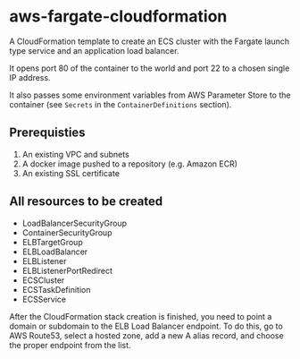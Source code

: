 # aws-fargate-cloudformation
A CloudFormation template to create an ECS cluster with the Fargate launch type service and an application load balancer.

It opens port 80 of the container to the world and port 22 to a chosen single IP address.

It also passes some environment variables from AWS Parameter Store to the container (see `Secrets` in the `ContainerDefinitions` section).

## Prerequisties 

1. An existing VPC and subnets
2. A docker image pushed to a repository (e.g. Amazon ECR)
3. An existing SSL certificate

## All resources to be created

* LoadBalancerSecurityGroup
* ContainerSecurityGroup
* ELBTargetGroup
* ELBLoadBalancer
* ELBListener
* ELBListenerPortRedirect
* ECSCluster
* ECSTaskDefinition
* ECSService

After the CloudFormation stack creation is finished, you need to point a domain or subdomain to the ELB Load Balancer endpoint. To do this, go to AWS Route53, select a hosted zone, add a new A alias record, and choose the proper endpoint from the list.
